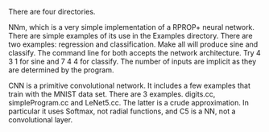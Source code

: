 There are four directories.  

NNm, which is a very simple implementation of a RPROP+ neural network.  There
 are simple examples of its use in the Examples directory.  There are two
 examples: regression and classification.  Make all will produce
sine and classify.  The command line for both accepts the network architecture.
Try 4 3 1 for sine and 7 4 4 for classify.  The number of inputs are implicit
 as they are determined by the program.

CNN is a primitive convolutional network.  It includes a few examples that
train with the MNIST data set.  There are 3 examples.  digits.cc,
simpleProgram.cc and LeNet5.cc.  The latter is a crude approximation.  In
particular it uses Softmax, not radial functions, and C5 is a NN, not a
convolutional layer.

